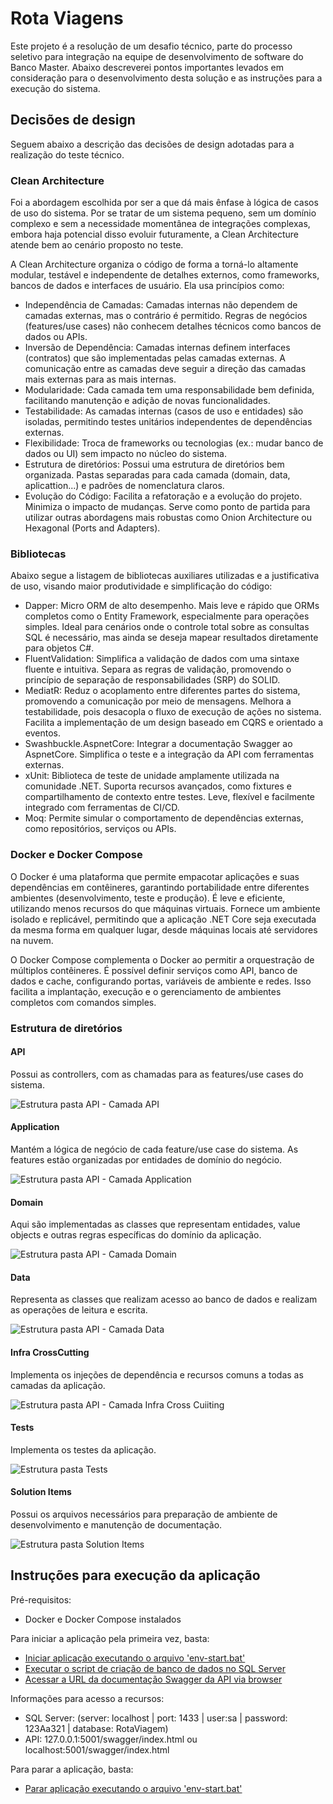 # Rota Viagens

Este projeto é a resolução de um desafio técnico, parte do processo seletivo para integração na equipe de desenvolvimento de software do Banco Master.
Abaixo descreverei pontos importantes levados em consideração para o desenvolvimento desta solução e as instruções para a execução do sistema.

## Decisões de design

Seguem abaixo a descrição das decisões de design adotadas para a realização do teste técnico.

### Clean Architecture

Foi a abordagem escolhida por ser a que dá mais ênfase à lógica de casos de uso do sistema. Por se tratar de um sistema pequeno, sem um domínio complexo e sem a necessidade momentânea de integrações complexas, embora haja potencial disso evoluir futuramente, a Clean Architecture atende bem ao cenário proposto no teste.

A Clean Architecture organiza o código de forma a torná-lo altamente modular, testável e independente de detalhes externos, como frameworks, bancos de dados e interfaces de usuário. Ela usa princípios como:

- Independência de Camadas: Camadas internas não dependem de camadas externas, mas o contrário é permitido. Regras de negócios (features/use cases) não conhecem detalhes técnicos como bancos de dados ou APIs.
- Inversão de Dependência: Camadas internas definem interfaces (contratos) que são implementadas pelas camadas externas. A comunicação entre as camadas deve seguir a direção das camadas mais externas para as mais internas.
- Modularidade: Cada camada tem uma responsabilidade bem definida, facilitando manutenção e adição de novas funcionalidades.
- Testabilidade: As camadas internas (casos de uso e entidades) são isoladas, permitindo testes unitários independentes de dependências externas.
- Flexibilidade: Troca de frameworks ou tecnologias (ex.: mudar banco de dados ou UI) sem impacto no núcleo do sistema.
- Estrutura de diretórios: Possui uma estrutura de diretórios bem organizada. Pastas separadas para cada camada (domain, data, aplicattion...) e padrões de nomenclatura claros.
- Evolução do Código: Facilita a refatoração e a evolução do projeto. Minimiza o impacto de mudanças. Serve como ponto de partida para utilizar outras abordagens mais robustas como Onion Architecture ou Hexagonal (Ports and Adapters).

### Bibliotecas

Abaixo segue a listagem de bibliotecas auxiliares utilizadas e a justificativa de uso, visando maior produtividade e simplificação do código:

- Dapper: Micro ORM de alto desempenho. Mais leve e rápido que ORMs completos como o Entity Framework, especialmente para operações simples. Ideal para cenários onde o controle total sobre as consultas SQL é necessário, mas ainda se deseja mapear resultados diretamente para objetos C#.
- FluentValidation: Simplifica a validação de dados com uma sintaxe fluente e intuitiva. Separa as regras de validação, promovendo o princípio de separação de responsabilidades (SRP) do SOLID.
- MediatR: Reduz o acoplamento entre diferentes partes do sistema, promovendo a comunicação por meio de mensagens. Melhora a testabilidade, pois desacopla o fluxo de execução de ações no sistema. Facilita a implementação de um design baseado em CQRS e orientado a eventos.
- Swashbuckle.AspnetCore: Integrar a documentação Swagger ao AspnetCore. Simplifica o teste e a integração da API com ferramentas externas.
- xUnit: Biblioteca de teste de unidade amplamente utilizada na comunidade .NET. Suporta recursos avançados, como fixtures e compartilhamento de contexto entre testes. Leve, flexível e facilmente integrado com ferramentas de CI/CD.
- Moq: Permite simular o comportamento de dependências externas, como repositórios, serviços ou APIs.

### Docker e Docker Compose

O Docker é uma plataforma que permite empacotar aplicações e suas dependências em contêineres, garantindo portabilidade entre diferentes ambientes (desenvolvimento, teste e produção). É leve e eficiente, utilizando menos recursos do que máquinas virtuais. Fornece um ambiente isolado e replicável, permitindo que a aplicação .NET Core seja executada da mesma forma em qualquer lugar, desde máquinas locais até servidores na nuvem.

O Docker Compose complementa o Docker ao permitir a orquestração de múltiplos contêineres. É possível definir serviços como API, banco de dados e cache, configurando portas, variáveis de ambiente e redes. Isso facilita a implantação, execução e o gerenciamento de ambientes completos com comandos simples.

### Estrutura de diretórios

#### API

Possui as controllers, com as chamadas para as features/use cases do sistema.

![Estrutura pasta API - Camada API](solution-items/prints/estrutura-api-rotaviagem-api.png)

#### Application

Mantém a lógica de negócio de cada feature/use case do sistema. As features estão organizadas por entidades de domínio do negócio.

![Estrutura pasta API - Camada Application](solution-items/prints/estrutura-api-rotaviagem-application.png)

#### Domain

Aqui são implementadas as classes que representam entidades, value objects e outras regras específicas do domínio da aplicação.

![Estrutura pasta API - Camada Domain](solution-items/prints/estrutura-api-rotaviagem-domain.png)

#### Data

Representa as classes que realizam acesso ao banco de dados e realizam as operações de leitura e escrita.

![Estrutura pasta API - Camada Data](solution-items/prints/estrutura-api-rotaviagem-data.png)

#### Infra CrossCutting

Implementa os injeções de dependência e recursos comuns a todas as camadas da aplicação.

![Estrutura pasta API - Camada Infra Cross Cuiiting](solution-items/prints/estrutura-api-rotaviagem-infra-crosscutting-ioc.png)

#### Tests

Implementa os testes da aplicação.

![Estrutura pasta Tests](solution-items/prints/estrutura-tests.png)

#### Solution Items

Possui os arquivos necessários para preparação de ambiente de desenvolvimento e manutenção de documentação.

![Estrutura pasta Solution Items](solution-items/prints/estrutura-solution-items.png)

## Instruções para execução da aplicação

Pré-requisitos:

- Docker e Docker Compose instalados

Para iniciar a aplicação pela primeira vez, basta:

- [Iniciar aplicação executando o arquivo 'env-start.bat'](solution-items/env-start.bat)
- [Executar o script de criação de banco de dados no SQL Server](solution-items/scripts/init.sql)
- [Acessar a URL da documentação Swagger da API via browser](localhost:5001/swagger/index.html)

Informações para acesso a recursos:

- SQL Server: (server: localhost | port: 1433 | user:sa | password: 123Aa321 | database: RotaViagem)
- API: 127.0.0.1:5001/swagger/index.html ou localhost:5001/swagger/index.html

Para parar a aplicação, basta:

- [Parar aplicação executando o arquivo 'env-start.bat'](solution-items/env-stop.bat)
